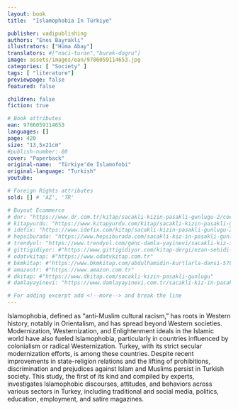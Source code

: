 ```yaml
---
layout: book
title:  "Islamophobia In Türkiye"

publisher: vadipublishing
authors: "Enes Bayraklı"
illustrators: ["Hüma Abay"]
translators: #["naci-turan","burak-dogru"]
image: assets/images/ean/9786059114653.jpg
categories: [ "Society" ]
tags: [ "literature"]
previewpage: false
featured: false

children: false
fiction: true

# Book attributes
ean: 9786059114653
languages: []
page: 420
size: "13,5x21cm"
#publish-number: 60
cover: "Paperback"
original-name:  "Türkiye'de İslamofobi"
original-language: "Turkish"
youtube:

# Foreign Rights attributes
sold: [] # 'AZ', 'TR'

# Buyout Ecommerce
# dnr: "https://www.dr.com.tr/kitap/sacakli-kizin-pasakli-gunlugu-2/cocuk-ve-genclik/genclik-10-yas/roman-oyku/urunno=0001893059001"
# kitapyurdu: "https://www.kitapyurdu.com/kitap/sacakli-kizin-pasakli-gunlugu-2-/560122.html&filter_name=Sa%C3%A7akl%C4%B1+K%C4%B1z%27%C4%B1n+Pasakl%C4%B1+G%C3%BCnl%C3%BC%C4%9F%C3%BC+2"
# idefix: "https://www.idefix.com/kitap/sacakli-kizin-pasakli-gunlugu-2/cocuk-ve-genclik/genclik-10-yas/roman-oyku/urunno=0001893059001"
# hepsiburada: "https://www.hepsiburada.com/sacakli-kiz-in-pasakli-gunlugu-2-damla-yayinevi-p-HBV000012ER86"
# trendyol: "https://www.trendyol.com/genc-damla-yayinevi/sacakli-kiz-in-pasakli-gunlugu-2-p-54825777"
# gittigidiyor: #"https://www.gittigidiyor.com/kitap-dergi/ezan-sehidi-adnan-menderes_pdp_732728793"
# odatvkitap: #"https://www.odatvkitap.com.tr"
# bkmkitap: #"https://www.bkmkitap.com/abdulhamidin-kurtlarla-dansi-578226"
# amazontr: #"https://www.amazon.com.tr"
# dkitap: #"https://www.dkitap.com/sacakli-kizin-pasakli-gunlugu"
# damlayayinevi: "https://www.damlayayinevi.com.tr/sacakli-kiz-in-pasakli-gunlugu-2-bu-iste-bi-terslik-var"

# For adding excerpt add <!--more--> and break the line
---
```

Islamophobia, defined as “anti-Muslim cultural racism,” has roots in Western history, notably
in Orientalism, and has spread beyond Western
societies. Modernization, Westernization, and
Enlightenment ideals in the Islamic world have
also fueled Islamophobia, particularly in countries
influenced by colonialism or radical Westernization.
Turkey, with its strict secular modernization efforts,
is among these countries. Despite recent improvements in state-religion relations and the lifting of
prohibitions, discrimination and prejudices against
Islam and Muslims persist in Turkish society. This
study, the first of its kind and compiled by experts,
investigates Islamophobic discourses, attitudes,
and behaviors across various sectors in Turkey,
including traditional and social media, politics, education, employment, and satire magazines.
<!--more--> 

